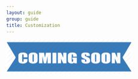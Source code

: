 ```yaml
---
layout: guide
group: guide
title: Customization
---
```


![Coming Soon](/assets/images/UG_coming_soon.png)
